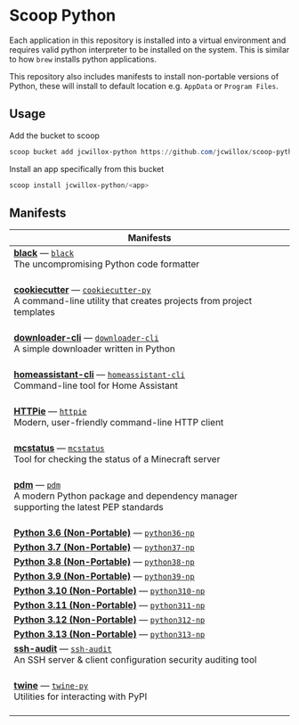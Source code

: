 # Scoop Python

Each application in this repository is installed into a virtual environment and requires valid python interpreter to be installed on the system. This is similar to how `brew` installs python applications.

This repository also includes manifests to install non-portable versions of Python, these will install to default location e.g. `AppData` or `Program Files`.

## Usage

Add the bucket to scoop

```powershell
scoop bucket add jcwillox-python https://github.com/jcwillox/scoop-python
```

Install an app specifically from this bucket

```powershell
scoop install jcwillox-python/<app>
```

## Manifests

<!-- table -->
| Manifests |
| --------- |
| [**black**](https://black.readthedocs.io/en/stable) — [`black`](bucket/black.json)<br>The uncompromising Python code formatter<br><br> |
| [**cookiecutter**](https://github.com/cookiecutter/cookiecutter) — [`cookiecutter-py`](bucket/cookiecutter-py.json)<br>A command-line utility that creates projects from project templates<br><br> |
| [**downloader-cli**](https://github.com/deepjyoti30/downloader-cli) — [`downloader-cli`](bucket/downloader-cli.json)<br>A simple downloader written in Python<br><br> |
| [**homeassistant-cli**](https://github.com/home-assistant-ecosystem/home-assistant-cli) — [`homeassistant-cli`](bucket/homeassistant-cli.json)<br>Command-line tool for Home Assistant<br><br> |
| [**HTTPie**](https://github.com/httpie/httpie) — [`httpie`](bucket/httpie.json)<br>Modern, user-friendly command-line HTTP client<br><br> |
| [**mcstatus**](https://github.com/Dinnerbone/mcstatus) — [`mcstatus`](bucket/mcstatus.json)<br>Tool for checking the status of a Minecraft server<br><br> |
| [**pdm**](https://pdm.fming.dev) — [`pdm`](bucket/pdm.json)<br>A modern Python package and dependency manager supporting the latest PEP standards<br><br> |
| [**Python 3.6 (Non-Portable)**](https://www.python.org) — [`python36-np`](bucket/python36-np.json) |
| [**Python 3.7 (Non-Portable)**](https://www.python.org) — [`python37-np`](bucket/python37-np.json) |
| [**Python 3.8 (Non-Portable)**](https://www.python.org) — [`python38-np`](bucket/python38-np.json) |
| [**Python 3.9 (Non-Portable)**](https://www.python.org) — [`python39-np`](bucket/python39-np.json) |
| [**Python 3.10 (Non-Portable)**](https://www.python.org) — [`python310-np`](bucket/python310-np.json) |
| [**Python 3.11 (Non-Portable)**](https://www.python.org) — [`python311-np`](bucket/python311-np.json) |
| [**Python 3.12 (Non-Portable)**](https://www.python.org) — [`python312-np`](bucket/python312-np.json) |
| [**Python 3.13 (Non-Portable)**](https://www.python.org) — [`python313-np`](bucket/python313-np.json) |
| [**ssh-audit**](https://github.com/jtesta/ssh-audit) — [`ssh-audit`](bucket/ssh-audit.json)<br>An SSH server & client configuration security auditing tool<br><br> |
| [**twine**](https://github.com/pypa/twine) — [`twine-py`](bucket/twine-py.json)<br>Utilities for interacting with PyPI<br><br> |
<!-- table-end -->
